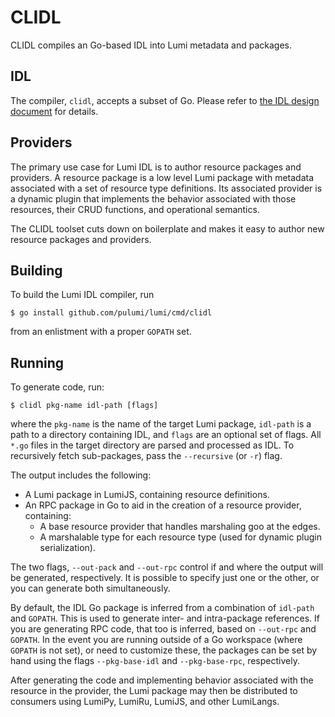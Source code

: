 # CLIDL

CLIDL compiles an Go-based IDL into Lumi metadata and packages.

## IDL

The compiler, `clidl`, accepts a subset of Go.  Please refer to [the IDL design document](/docs/idl.md) for details.

## Providers

The primary use case for Lumi IDL is to author resource packages and providers.  A resource package is a low level
Lumi package with metadata associated with a set of resource type definitions.  Its associated provider is a dynamic
plugin that implements the behavior associated with those resources, their CRUD functions, and operational semantics.

The CLIDL toolset cuts down on boilerplate and makes it easy to author new resource packages and providers.

## Building

To build the Lumi IDL compiler, run

    $ go install github.com/pulumi/lumi/cmd/clidl

from an enlistment with a proper `GOPATH` set.

## Running

To generate code, run:

    $ clidl pkg-name idl-path [flags]

where the `pkg-name` is the name of the target Lumi package, `idl-path` is a path to a directory containing IDL, and
`flags` are an optional set of flags.  All `*.go` files in the target directory are parsed and processed as IDL.  To
recursively fetch sub-packages, pass the `--recursive` (or `-r`) flag.

The output includes the following:

* A Lumi package in LumiJS, containing resource definitions.
* An RPC package in Go to aid in the creation of a resource provider, containing:
    - A base resource provider that handles marshaling goo at the edges.
    - A marshalable type for each resource type (used for dynamic plugin serialization).

The two flags, `--out-pack` and `--out-rpc` control if and where the output will be generated, respectively.  It is
possible to specify just one or the other, or you can generate both simultaneously.

By default, the IDL Go package is inferred from a combination of `idl-path` and `GOPATH`.  This is used to generate
inter- and intra-package references.  If you are generating RPC code, that too is inferred, based on `--out-rpc` and
`GOPATH`.  In the event you are running outside of a Go workspace (where `GOPATH` is not set), or need to customize
these, the packages can be set by hand using the flags `--pkg-base-idl` and `--pkg-base-rpc`, respectively.

After generating the code and implementing behavior associated with the resource in the provider, the Lumi package
may then be distributed to consumers using LumiPy, LumiRu, LumiJS, and other LumiLangs.

